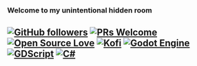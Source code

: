 ### Welcome to my unintentional hidden room

[![GitHub followers](https://img.shields.io/github/followers/bananaholograma?label=Follow&style=social)](https://github.com/BananaHolograma?tab=followers)
[![PRs Welcome](https://img.shields.io/badge/PRs-welcome-brightgreen.svg?style=flat&logo=github)](https://github.com/bananaholograma) 
[![Open Source Love](https://badges.frapsoft.com/os/v2/open-source.svg?v=103)](https://github.com/bananaholograma)
[![Kofi](https://badgen.net/badge/icon/kofi?icon=kofi&label)](https://ko-fi.com/bananaholograma)
[![Godot Engine](https://img.shields.io/badge/GODOT-%23FFFFFF.svg?style=for-the-badge&logo=godot-engine)](https://godotengine.org)
[![GDScript](https://img.shields.io/badge/GDScript-5e5086?style=for-the-badge)](https://docs.godotengine.org/es/4.x/tutorials/scripting/gdscript/gdscript_basics.html)
[![C#](https://img.shields.io/badge/c%23-%23239120.svg?style=for-the-badge&logo=c-sharp&logoColor=white)](https://docs.godotengine.org/en/stable/tutorials/scripting/c_sharp/index.html)
---

